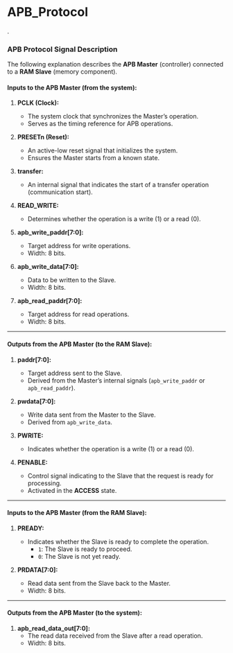# APB_Protocol
.
### APB Protocol Signal Description  
The following explanation describes the **APB Master** (controller) connected to a **RAM Slave** (memory component).  

#### **Inputs to the APB Master (from the system):**  
1. **PCLK (Clock):**  
   - The system clock that synchronizes the Master’s operation.  
   - Serves as the timing reference for APB operations.  

2. **PRESETn (Reset):**  
   - An active-low reset signal that initializes the system.  
   - Ensures the Master starts from a known state.  

3. **transfer:**  
   - An internal signal that indicates the start of a transfer operation (communication start).  

4. **READ_WRITE:**  
   - Determines whether the operation is a write (1) or a read (0).  

5. **apb_write_paddr[7:0]:**  
   - Target address for write operations.  
   - Width: 8 bits.  

6. **apb_write_data[7:0]:**  
   - Data to be written to the Slave.  
   - Width: 8 bits.  

7. **apb_read_paddr[7:0]:**  
   - Target address for read operations.  
   - Width: 8 bits.  

---

#### **Outputs from the APB Master (to the RAM Slave):**  
1. **paddr[7:0]:**  
   - Target address sent to the Slave.  
   - Derived from the Master’s internal signals (`apb_write_paddr` or `apb_read_paddr`).  

2. **pwdata[7:0]:**  
   - Write data sent from the Master to the Slave.  
   - Derived from `apb_write_data`.  

3. **PWRITE:**  
   - Indicates whether the operation is a write (1) or a read (0).  

4. **PENABLE:**  
   - Control signal indicating to the Slave that the request is ready for processing.  
   - Activated in the **ACCESS** state.  

---

#### **Inputs to the APB Master (from the RAM Slave):**  
1. **PREADY:**  
   - Indicates whether the Slave is ready to complete the operation.  
     - `1`: The Slave is ready to proceed.  
     - `0`: The Slave is not yet ready.  

2. **PRDATA[7:0]:**  
   - Read data sent from the Slave back to the Master.  
   - Width: 8 bits.  

---

#### **Outputs from the APB Master (to the system):**  
1. **apb_read_data_out[7:0]:**  
   - The read data received from the Slave after a read operation.  
   - Width: 8 bits.  
